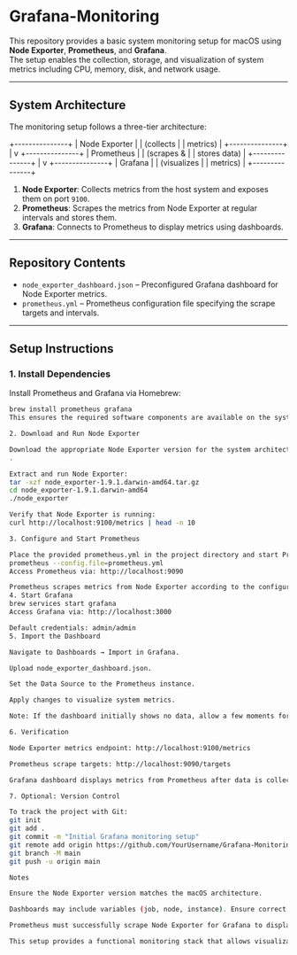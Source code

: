 
# Grafana-Monitoring

This repository provides a basic system monitoring setup for macOS using **Node Exporter**, **Prometheus**, and **Grafana**.  
The setup enables the collection, storage, and visualization of system metrics including CPU, memory, disk, and network usage.

---
## System Architecture
The monitoring setup follows a three-tier architecture:

+---------------+
| Node Exporter |
| (collects     |
| metrics)      |
+---------------+
        |
        v
+---------------+
| Prometheus    |
| (scrapes &    |
| stores data)  |
+---------------+
        |
        v
+---------------+
| Grafana       |
| (visualizes   |
| metrics)      |
+---------------+



1. **Node Exporter**: Collects metrics from the host system and exposes them on port `9100`.  
2. **Prometheus**: Scrapes the metrics from Node Exporter at regular intervals and stores them.  
3. **Grafana**: Connects to Prometheus to display metrics using dashboards.

---

## Repository Contents

- `node_exporter_dashboard.json` – Preconfigured Grafana dashboard for Node Exporter metrics.  
- `prometheus.yml` – Prometheus configuration file specifying the scrape targets and intervals.

---

## Setup Instructions

### 1. Install Dependencies

Install Prometheus and Grafana via Homebrew:

```bash
brew install prometheus grafana
This ensures the required software components are available on the system.

2. Download and Run Node Exporter

Download the appropriate Node Exporter version for the system architecture (Intel amd64 or Apple Silicon arm64) from the Node Exporter releases
.

Extract and run Node Exporter:
tar -xzf node_exporter-1.9.1.darwin-amd64.tar.gz
cd node_exporter-1.9.1.darwin-amd64
./node_exporter

Verify that Node Exporter is running:
curl http://localhost:9100/metrics | head -n 10

3. Configure and Start Prometheus

Place the provided prometheus.yml in the project directory and start Prometheus:
prometheus --config.file=prometheus.yml
Access Prometheus via: http://localhost:9090

Prometheus scrapes metrics from Node Exporter according to the configuration.
4. Start Grafana
brew services start grafana
Access Grafana via: http://localhost:3000

Default credentials: admin/admin
5. Import the Dashboard

Navigate to Dashboards → Import in Grafana.

Upload node_exporter_dashboard.json.

Set the Data Source to the Prometheus instance.

Apply changes to visualize system metrics.

Note: If the dashboard initially shows no data, allow a few moments for Prometheus to scrape metrics.

6. Verification

Node Exporter metrics endpoint: http://localhost:9100/metrics

Prometheus scrape targets: http://localhost:9090/targets

Grafana dashboard displays metrics from Prometheus after data is collected.

7. Optional: Version Control

To track the project with Git:
git init
git add .
git commit -m "Initial Grafana monitoring setup"
git remote add origin https://github.com/YourUsername/Grafana-Monitoring.git
git branch -M main
git push -u origin main

Notes

Ensure the Node Exporter version matches the macOS architecture.

Dashboards may include variables (job, node, instance). Ensure correct selection for metrics display.

Prometheus must successfully scrape Node Exporter for Grafana to display data.

This setup provides a functional monitoring stack that allows visualization of system metrics in a Grafana dashboard on macOS.
